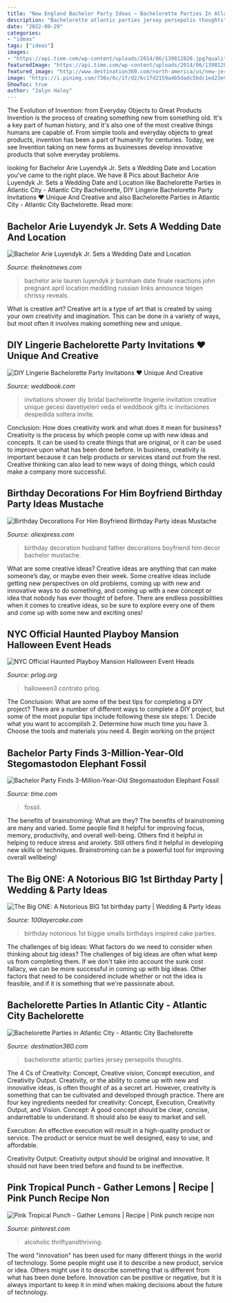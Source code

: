 ```yaml
---
title: "New England Bachelor Party Ideas ~ Bachelorette Parties In Atlantic City"
description: "Bachelorette atlantic parties jersey persepolis thoughts"
date: "2022-09-29"
categories:
- "ideas"
tags: ["ideas"]
images:
- "https://api.time.com/wp-content/uploads/2014/06/139812828.jpg?quality=85&amp;w=1200&amp;h=628&amp;crop=1"
featuredImage: "https://api.time.com/wp-content/uploads/2014/06/139812828.jpg?quality=85&amp;w=1200&amp;h=628&amp;crop=1"
featured_image: "http://www.destination360.com/north-america/us/new-jersey/atlantic-city/images/s/bachelorette-parties.jpg"
image: "https://i.pinimg.com/736x/6c/1f/d2/6c1fd2159a4b5dadc5bdc1ed23e9f426.jpg"
ShowToc: true
author: "Jalyn Haley"
---
```



The Evolution of Invention: from Everyday Objects to Great Products
Invention is the process of creating something new from something old. It's a key part of human history, and it's also one of the most creative things humans are capable of. From simple tools and everyday objects to great products, invention has been a part of humanity for centuries. Today, we see Invention taking on new forms as businesses develop innovative products that solve everyday problems.

	

		
looking for Bachelor Arie Luyendyk Jr. Sets a Wedding Date and Location you've came to the right place. We have 8 Pics about Bachelor Arie Luyendyk Jr. Sets a Wedding Date and Location like Bachelorette Parties in Atlantic City - Atlantic City Bachelorette, DIY Lingerie Bachelorette Party Invitations ♥ Unique And Creative and also Bachelorette Parties in Atlantic City - Atlantic City Bachelorette. Read more:
		
    
## Bachelor Arie Luyendyk Jr. Sets A Wedding Date And Location

<img loading=lazy src="https://www.theknotnews.com/wp-content/uploads/2018/03/148862_DSC01726.jpg" onerror="this.onerror=null;this.src='https://tse2.mm.bing.net/th?id=OIP.BKH50QbipaOqfn3FqxSXkQHaE8&amp;pid=15.1';" alt="Bachelor Arie Luyendyk Jr. Sets a Wedding Date and Location">

_Source: theknotnews.com_

>bachelor arie lauren luyendyk jr burnham date finale reactions john pregnant april location meddling russian links announce teigen chrissy reveals. 

	

What is creative art?
Creative art is a type of art that is created by using your own creativity and imagination. This can be done in a variety of ways, but most often it involves making something new and unique.

    
## DIY Lingerie Bachelorette Party Invitations ♥ Unique And Creative

<img loading=lazy src="http://s5.weddbook.com/t1/1/9/1/1910219/diy-lingerie-bachelorette-party-invitations-unique-and-creative-bridal-shower-invitation-el-yapimi-ic-camasiri-seklinde-seksi-bekarliga-veda-gecesi-davetiyeleri.jpg" onerror="this.onerror=null;this.src='https://tse2.mm.bing.net/th?id=OIP.tRUjJ5JSLUuY-HlRekNSDwHaLG&amp;pid=15.1';" alt="DIY Lingerie Bachelorette Party Invitations ♥ Unique And Creative">

_Source: weddbook.com_

>invitations shower diy bridal bachelorette lingerie invitation creative unique gecesi davetiyeleri veda el weddbook gifts ic invitaciones despedida soltera invite. 

	

Conclusion: How does creativity work and what does it mean for business?
Creativity is the process by which people come up with new ideas and concepts. It can be used to create things that are original, or it can be used to improve upon what has been done before. In business, creativity is important because it can help products or services stand out from the rest. Creative thinking can also lead to new ways of doing things, which could make a company more successful.

    
## Birthday Decorations For Him Boyfriend Birthday Party Ideas Mustache

<img loading=lazy src="https://ae01.alicdn.com/kf/HTB1gOwbacfrK1Rjy1Xdq6yemFXaI/Birthday-Decorations-For-Him-Boyfriend-Birthday-Party-ideas-Mustache-Husband-Father-Party-Decoration-Bachelor-Party-Decor.jpg" onerror="this.onerror=null;this.src='https://tse3.mm.bing.net/th?id=OIP.8MycO4he8kOUUAtO0PRv3QHaHa&amp;pid=15.1';" alt="Birthday Decorations For Him Boyfriend Birthday Party ideas Mustache">

_Source: aliexpress.com_

>birthday decoration husband father decorations boyfriend him decor bachelor mustache. 

	

What are some creative ideas?
Creative ideas are anything that can make someone’s day, or maybe even their week. Some creative ideas include getting new perspectives on old problems, coming up with new and innovative ways to do something, and coming up with a new concept or idea that nobody has ever thought of before. There are endless possibilities when it comes to creative ideas, so be sure to explore every one of them and come up with some new and exciting ones!

    
## NYC Official Haunted Playboy Mansion Halloween Event Heads

<img loading=lazy src="https://www.prlog.org/11705818-halloween3.jpg" onerror="this.onerror=null;this.src='https://tse3.mm.bing.net/th?id=OIP.3BderF_ADuIyOOZJHZTYSQHaE6&amp;pid=15.1';" alt="NYC Official Haunted Playboy Mansion Halloween Event Heads">

_Source: prlog.org_

>halloween3 contrato prlog. 

	

The Conclusion: What are some of the best tips for completing a DIY project?
There are a number of different ways to complete a DIY project, but some of the most popular tips include following these six steps: 1. Decide what you want to accomplish 2. Determine how much time you have 3. Choose the tools and materials you need 4. Begin working on the project 
    
## Bachelor Party Finds 3-Million-Year-Old Stegomastodon Elephant Fossil

<img loading=lazy src="https://api.time.com/wp-content/uploads/2014/06/139812828.jpg?quality=85&amp;w=1200&amp;h=628&amp;crop=1" onerror="this.onerror=null;this.src='https://tse3.mm.bing.net/th?id=OIP.o6_A8Mr8nCaB16f4k-AcPgHaD4&amp;pid=15.1';" alt="Bachelor Party Finds 3-Million-Year-Old Stegomastodon Elephant Fossil">

_Source: time.com_

>fossil. 

	

The benefits of brainstroming: What are they?
The benefits of brainstroming are many and varied. Some people find it helpful for improving focus, memory, productivity, and overall well-being. Others find it helpful in helping to reduce stress and anxiety. Still others find it helpful in developing new skills or techniques. Brainstroming can be a powerful tool for improving overall wellbeing!

    
## The Big ONE: A Notorious BIG 1st Birthday Party | Wedding &amp; Party Ideas

<img loading=lazy src="http://100lclive.s3.amazonaws.com/img/ideas/landscape/216676.jpg" onerror="this.onerror=null;this.src='https://tse4.mm.bing.net/th?id=OIP.jxmUxX2um5IBP0m3xxE0bgHaLH&amp;pid=15.1';" alt="The Big ONE: A Notorious BIG 1st birthday party | Wedding &amp; Party Ideas">

_Source: 100layercake.com_

>birthday notorious 1st biggie smalls birthdays inspired cake parties. 

	

The challenges of big ideas: What factors do we need to consider when thinking about big ideas?
The challenges of big ideas are often what keep us from completing them. If we don't take into account the sunk cost fallacy, we can be more successful in coming up with big ideas. Other factors that need to be considered include whether or not the idea is feasible, and if it is something that we're passionate about.

    
## Bachelorette Parties In Atlantic City - Atlantic City Bachelorette

<img loading=lazy src="http://www.destination360.com/north-america/us/new-jersey/atlantic-city/images/s/bachelorette-parties.jpg" onerror="this.onerror=null;this.src='https://tse2.mm.bing.net/th?id=OIP.3VRuTyphL-yNZ9ktYSSCaQHaFU&amp;pid=15.1';" alt="Bachelorette Parties in Atlantic City - Atlantic City Bachelorette">

_Source: destination360.com_

>bachelorette atlantic parties jersey persepolis thoughts. 

	

The 4 Cs of Creativity: Concept, Creative vision, Concept execution, and Creativity Output.
Creativity, or the ability to come up with new and innovative ideas, is often thought of as a secret art. However, creativity is something that can be cultivated and developed through practice. There are four key ingredients needed for creativity: Concept, Execution, Creativity Output, and Vision.
Concept: A good concept should be clear, concise, andarrettable to understand. It should also be easy to market and sell.

Execution: An effective execution will result in a high-quality product or service. The product or service must be well designed, easy to use, and affordable.

Creativity Output: Creativity output should be original and innovative. It should not have been tried before and found to be ineffective.

    
## Pink Tropical Punch - Gather Lemons | Recipe | Pink Punch Recipe Non

<img loading=lazy src="https://i.pinimg.com/736x/6c/1f/d2/6c1fd2159a4b5dadc5bdc1ed23e9f426.jpg" onerror="this.onerror=null;this.src='https://tse3.mm.bing.net/th?id=OIP.mak_RokYLlV135VFsbBNEgHaLH&amp;pid=15.1';" alt="Pink Tropical Punch - Gather Lemons | Recipe | Pink punch recipe non">

_Source: pinterest.com_

>alcoholic thriftyandthriving. 

	

The word "innovation" has been used for many different things in the world of technology. Some people might use it to describe a new product, service or idea. Others might use it to describe something that is different from what has been done before. Innovation can be positive or negative, but it is always important to keep it in mind when making decisions about the future of technology.

